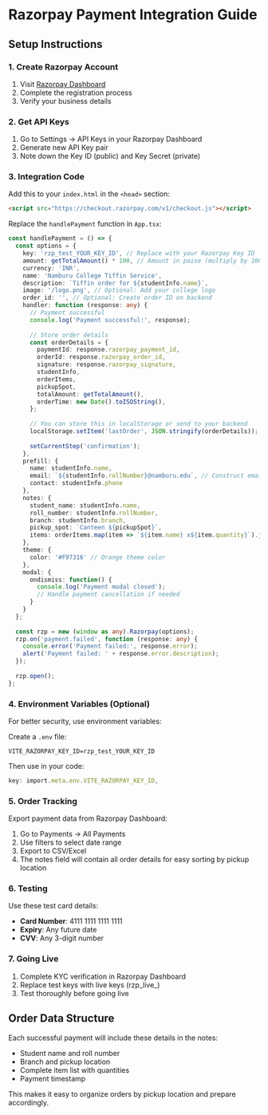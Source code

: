 # Razorpay Payment Integration Guide

## Setup Instructions

### 1. Create Razorpay Account
1. Visit [Razorpay Dashboard](https://dashboard.razorpay.com/signup)
2. Complete the registration process
3. Verify your business details

### 2. Get API Keys
1. Go to Settings → API Keys in your Razorpay Dashboard
2. Generate new API Key pair
3. Note down the Key ID (public) and Key Secret (private)

### 3. Integration Code

Add this to your `index.html` in the `<head>` section:

```html
<script src="https://checkout.razorpay.com/v1/checkout.js"></script>
```

Replace the `handlePayment` function in `App.tsx`:

```typescript
const handlePayment = () => {
  const options = {
    key: 'rzp_test_YOUR_KEY_ID', // Replace with your Razorpay Key ID
    amount: getTotalAmount() * 100, // Amount in paise (multiply by 100)
    currency: 'INR',
    name: 'Namburu College Tiffin Service',
    description: `Tiffin order for ${studentInfo.name}`,
    image: '/logo.png', // Optional: Add your college logo
    order_id: '', // Optional: Create order ID on backend
    handler: function (response: any) {
      // Payment successful
      console.log('Payment successful:', response);
      
      // Store order details
      const orderDetails = {
        paymentId: response.razorpay_payment_id,
        orderId: response.razorpay_order_id,
        signature: response.razorpay_signature,
        studentInfo,
        orderItems,
        pickupSpot,
        totalAmount: getTotalAmount(),
        orderTime: new Date().toISOString(),
      };
      
      // You can store this in localStorage or send to your backend
      localStorage.setItem('lastOrder', JSON.stringify(orderDetails));
      
      setCurrentStep('confirmation');
    },
    prefill: {
      name: studentInfo.name,
      email: `${studentInfo.rollNumber}@namburu.edu`, // Construct email
      contact: studentInfo.phone
    },
    notes: {
      student_name: studentInfo.name,
      roll_number: studentInfo.rollNumber,
      branch: studentInfo.branch,
      pickup_spot: `Canteen ${pickupSpot}`,
      items: orderItems.map(item => `${item.name} x${item.quantity}`).join(', ')
    },
    theme: {
      color: '#F97316' // Orange theme color
    },
    modal: {
      ondismiss: function() {
        console.log('Payment modal closed');
        // Handle payment cancellation if needed
      }
    }
  };
  
  const rzp = new (window as any).Razorpay(options);
  rzp.on('payment.failed', function (response: any) {
    console.error('Payment failed:', response.error);
    alert('Payment failed: ' + response.error.description);
  });
  
  rzp.open();
};
```

### 4. Environment Variables (Optional)

For better security, use environment variables:

Create a `.env` file:
```
VITE_RAZORPAY_KEY_ID=rzp_test_YOUR_KEY_ID
```

Then use in your code:
```typescript
key: import.meta.env.VITE_RAZORPAY_KEY_ID,
```

### 5. Order Tracking

Export payment data from Razorpay Dashboard:

1. Go to Payments → All Payments
2. Use filters to select date range
3. Export to CSV/Excel
4. The notes field will contain all order details for easy sorting by pickup location

### 6. Testing

Use these test card details:
- **Card Number**: 4111 1111 1111 1111
- **Expiry**: Any future date
- **CVV**: Any 3-digit number

### 7. Going Live

1. Complete KYC verification in Razorpay Dashboard
2. Replace test keys with live keys (rzp_live_)
3. Test thoroughly before going live

## Order Data Structure

Each successful payment will include these details in the notes:
- Student name and roll number
- Branch and pickup location
- Complete item list with quantities
- Payment timestamp

This makes it easy to organize orders by pickup location and prepare accordingly.